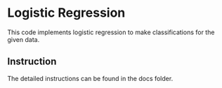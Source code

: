 # Logistic Regression

This code implements logistic regression to make classifications for the given data.

## Instruction

The detailed instructions can be found in the docs folder.

